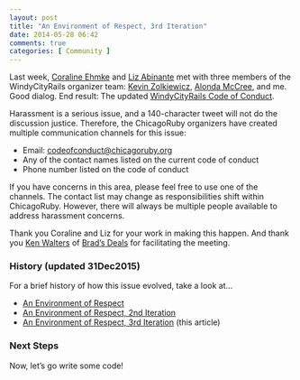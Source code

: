 ```yaml
---
layout: post
title: "An Environment of Respect, 3rd Iteration"
date: 2014-05-28 06:42
comments: true
categories: [ Community ]
---
```

Last week, [Coraline Ehmke](https://twitter.com/bantik) and [Liz Abinante](https://twitter.com/feministy) met with three members of the WindyCityRails organizer team: [Kevin Zolkiewicz](https://twitter.com/zolk), [Alonda McCree](https://twitter.com/themccreefiles), and me. Good dialog. End result: The updated [WindyCityRails Code of Conduct](http://www.windycityrails.org/code-of-conduct/).

<!--more-->

Harassment is a serious issue, and a 140-character tweet will not do the discussion justice. Therefore, the ChicagoRuby organizers have created multiple communication channels for this issue:


* Email: codeofconduct@chicagoruby.org
* Any of the contact names listed on the current code of conduct
* Phone number listed on the code of conduct

If you have concerns in this area, please feel free to use one of the channels. The contact list may change as responsibilities shift within ChicagoRuby. However, there will always be multiple people available to address harassment concerns.

Thank you Coraline and Liz for your work in making this happen. And thank you [Ken Walters](https://twitter.com/lostghost) of [Brad’s Deals](http://twitter.com/bradsdeals) for facilitating the meeting.

### History (updated 31Dec2015)

For a brief history of how this issue evolved, take a look at...

* [An Environment of Respect](/blog/2014/01/21/an-environment-of-respect/)
* [An Environment of Respect, 2nd Iteration](/blog/2014/01/28/an-environment-of-respect-2nd-iteration/)
* [An Environment of Respect, 3rd Iteration](/blog/2014/05/28/an-environment-of-respect-3rd-iteration/) (this article)

### Next Steps

Now, let’s go write some code!

